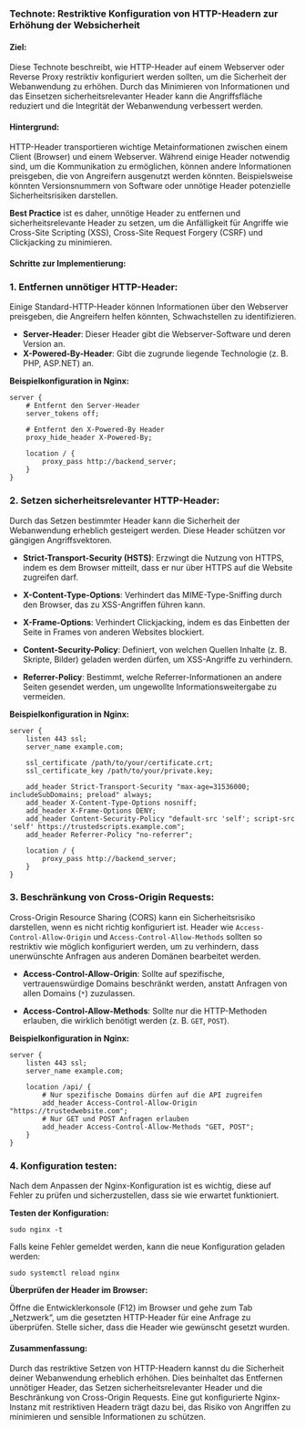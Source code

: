 ### Technote: Restriktive Konfiguration von HTTP-Headern zur Erhöhung der Websicherheit

#### **Ziel:**
Diese Technote beschreibt, wie HTTP-Header auf einem Webserver oder Reverse Proxy restriktiv konfiguriert werden sollten, um die Sicherheit der Webanwendung zu erhöhen. Durch das Minimieren von Informationen und das Einsetzen sicherheitsrelevanter Header kann die Angriffsfläche reduziert und die Integrität der Webanwendung verbessert werden.

#### **Hintergrund:**
HTTP-Header transportieren wichtige Metainformationen zwischen einem Client (Browser) und einem Webserver. Während einige Header notwendig sind, um die Kommunikation zu ermöglichen, können andere Informationen preisgeben, die von Angreifern ausgenutzt werden könnten. Beispielsweise könnten Versionsnummern von Software oder unnötige Header potenzielle Sicherheitsrisiken darstellen.

**Best Practice** ist es daher, unnötige Header zu entfernen und sicherheitsrelevante Header zu setzen, um die Anfälligkeit für Angriffe wie Cross-Site Scripting (XSS), Cross-Site Request Forgery (CSRF) und Clickjacking zu minimieren.

#### **Schritte zur Implementierung:**

### 1. **Entfernen unnötiger HTTP-Header:**

Einige Standard-HTTP-Header können Informationen über den Webserver preisgeben, die Angreifern helfen könnten, Schwachstellen zu identifizieren.

- **Server-Header**: Dieser Header gibt die Webserver-Software und deren Version an.
- **X-Powered-By-Header**: Gibt die zugrunde liegende Technologie (z. B. PHP, ASP.NET) an.

**Beispielkonfiguration in Nginx:**

```
server {
    # Entfernt den Server-Header
    server_tokens off;

    # Entfernt den X-Powered-By Header
    proxy_hide_header X-Powered-By;

    location / {
        proxy_pass http://backend_server;
    }
}
```

### 2. **Setzen sicherheitsrelevanter HTTP-Header:**

Durch das Setzen bestimmter Header kann die Sicherheit der Webanwendung erheblich gesteigert werden. Diese Header schützen vor gängigen Angriffsvektoren.

- **Strict-Transport-Security (HSTS)**: Erzwingt die Nutzung von HTTPS, indem es dem Browser mitteilt, dass er nur über HTTPS auf die Website zugreifen darf.
  
- **X-Content-Type-Options**: Verhindert das MIME-Type-Sniffing durch den Browser, das zu XSS-Angriffen führen kann.
  
- **X-Frame-Options**: Verhindert Clickjacking, indem es das Einbetten der Seite in Frames von anderen Websites blockiert.
  
- **Content-Security-Policy**: Definiert, von welchen Quellen Inhalte (z. B. Skripte, Bilder) geladen werden dürfen, um XSS-Angriffe zu verhindern.
  
- **Referrer-Policy**: Bestimmt, welche Referrer-Informationen an andere Seiten gesendet werden, um ungewollte Informationsweitergabe zu vermeiden.

**Beispielkonfiguration in Nginx:**

```
server {
    listen 443 ssl;
    server_name example.com;

    ssl_certificate /path/to/your/certificate.crt;
    ssl_certificate_key /path/to/your/private.key;

    add_header Strict-Transport-Security "max-age=31536000; includeSubDomains; preload" always;
    add_header X-Content-Type-Options nosniff;
    add_header X-Frame-Options DENY;
    add_header Content-Security-Policy "default-src 'self'; script-src 'self' https://trustedscripts.example.com";
    add_header Referrer-Policy "no-referrer";

    location / {
        proxy_pass http://backend_server;
    }
}
```

### 3. **Beschränkung von Cross-Origin Requests:**

Cross-Origin Resource Sharing (CORS) kann ein Sicherheitsrisiko darstellen, wenn es nicht richtig konfiguriert ist. Header wie `Access-Control-Allow-Origin` und `Access-Control-Allow-Methods` sollten so restriktiv wie möglich konfiguriert werden, um zu verhindern, dass unerwünschte Anfragen aus anderen Domänen bearbeitet werden.

- **Access-Control-Allow-Origin**: Sollte auf spezifische, vertrauenswürdige Domains beschränkt werden, anstatt Anfragen von allen Domains (`*`) zuzulassen.
  
- **Access-Control-Allow-Methods**: Sollte nur die HTTP-Methoden erlauben, die wirklich benötigt werden (z. B. `GET`, `POST`).

**Beispielkonfiguration in Nginx:**

```
server {
    listen 443 ssl;
    server_name example.com;

    location /api/ {
        # Nur spezifische Domains dürfen auf die API zugreifen
        add_header Access-Control-Allow-Origin "https://trustedwebsite.com";
        # Nur GET und POST Anfragen erlauben
        add_header Access-Control-Allow-Methods "GET, POST";
    }
}
```

### 4. **Konfiguration testen:**

Nach dem Anpassen der Nginx-Konfiguration ist es wichtig, diese auf Fehler zu prüfen und sicherzustellen, dass sie wie erwartet funktioniert.

**Testen der Konfiguration:**

```
sudo nginx -t
```

Falls keine Fehler gemeldet werden, kann die neue Konfiguration geladen werden:

```
sudo systemctl reload nginx
```

**Überprüfen der Header im Browser:**

Öffne die Entwicklerkonsole (F12) im Browser und gehe zum Tab „Netzwerk“, um die gesetzten HTTP-Header für eine Anfrage zu überprüfen. Stelle sicher, dass die Header wie gewünscht gesetzt wurden.

#### **Zusammenfassung:**

Durch das restriktive Setzen von HTTP-Headern kannst du die Sicherheit deiner Webanwendung erheblich erhöhen. Dies beinhaltet das Entfernen unnötiger Header, das Setzen sicherheitsrelevanter Header und die Beschränkung von Cross-Origin Requests. Eine gut konfigurierte Nginx-Instanz mit restriktiven Headern trägt dazu bei, das Risiko von Angriffen zu minimieren und sensible Informationen zu schützen.